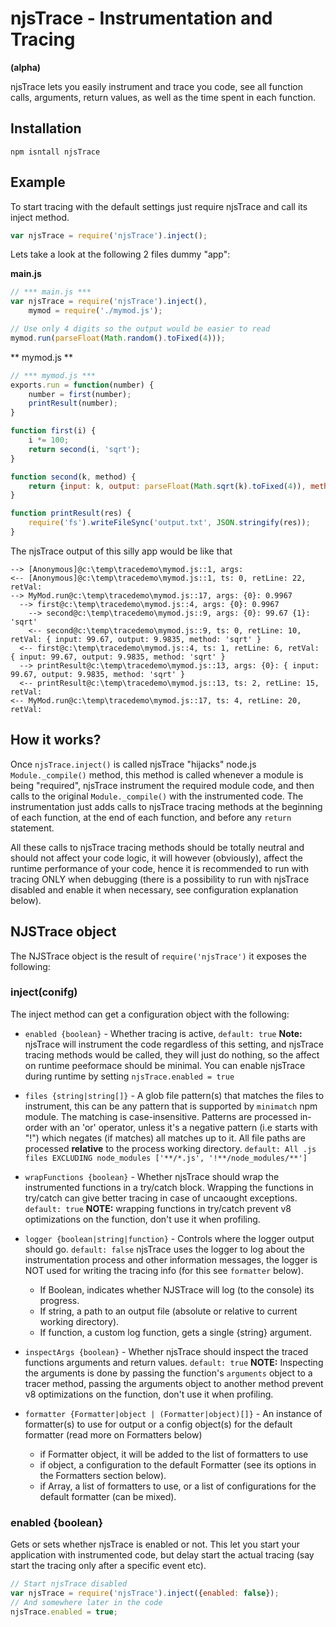 # njsTrace - Instrumentation and Tracing

**(alpha)**

njsTrace lets you easily instrument and trace you code, see all function calls, arguments, return values, as well as the time spent in each function.

## Installation
`npm isntall njsTrace`

## Example
To start tracing with the default settings just require njsTrace and call its inject method.
```javascript
var njsTrace = require('njsTrace').inject();

```
Lets take a look at the following 2 files dummy "app":


**main.js**
```javascript
// *** main.js ***
var njsTrace = require('njsTrace').inject(),
    mymod = require('./mymod.js');

// Use only 4 digits so the output would be easier to read
mymod.run(parseFloat(Math.random().toFixed(4)));
```
** mymod.js **
```javascript
// *** mymod.js ***
exports.run = function(number) {
    number = first(number);
    printResult(number);
}

function first(i) {
    i *= 100;
    return second(i, 'sqrt');
}

function second(k, method) {
    return {input: k, output: parseFloat(Math.sqrt(k).toFixed(4)), method: method};
}

function printResult(res) {
    require('fs').writeFileSync('output.txt', JSON.stringify(res));
}
```

The njsTrace output of this silly app would be like that
```
--> [Anonymous]@c:\temp\tracedemo\mymod.js::1, args:
<-- [Anonymous]@c:\temp\tracedemo\mymod.js::1, ts: 0, retLine: 22, retVal:
--> MyMod.run@c:\temp\tracedemo\mymod.js::17, args: {0}: 0.9967
  --> first@c:\temp\tracedemo\mymod.js::4, args: {0}: 0.9967
    --> second@c:\temp\tracedemo\mymod.js::9, args: {0}: 99.67 {1}: 'sqrt'
    <-- second@c:\temp\tracedemo\mymod.js::9, ts: 0, retLine: 10, retVal: { input: 99.67, output: 9.9835, method: 'sqrt' }
  <-- first@c:\temp\tracedemo\mymod.js::4, ts: 1, retLine: 6, retVal: { input: 99.67, output: 9.9835, method: 'sqrt' }
  --> printResult@c:\temp\tracedemo\mymod.js::13, args: {0}: { input: 99.67, output: 9.9835, method: 'sqrt' }
  <-- printResult@c:\temp\tracedemo\mymod.js::13, ts: 2, retLine: 15, retVal:
<-- MyMod.run@c:\temp\tracedemo\mymod.js::17, ts: 4, retLine: 20, retVal:
```

## How it works?
Once `njsTrace.inject()` is called njsTrace "hijacks" node.js `Module._compile()` method, this method is called whenever a module is being "required", njsTrace instrument the required module code, and then calls to the original `Module._compile()` with the instrumented code. The instrumentation just adds calls to njsTrace tracing methods at the beginning of each function, at the end of each function, and before any `return` statement.

All these calls to njsTrace tracing methods should be totally neutral and should not affect your code logic, it will however (obviously), affect the runtime performance of your code, hence it is recommended to run with tracing ONLY when debugging (there is a possibility to run with njsTrace disabled and enable it when necessary, see configuration explanation below).

## NJSTrace object
The NJSTrace object is the result of `require('njsTrace')` it exposes the following:

### inject(conifg)
The inject method can get a configuration object with the following:
* `enabled {boolean}` - Whether tracing is active, `default: true` **Note:** njsTrace will instrument the code regardless of this setting, and njsTrace tracing methods would be called, they will just do nothing, so the affect on runtime peeformace should be minimal. You can enable njsTrace during runtime by setting `njsTrace.enabled = true`
 
* `files {string|string[]}` - A glob file pattern(s) that matches the files to instrument,
this can be any pattern that is supported by `minimatch` npm module.
The matching is case-insensitive. Patterns are processed in-order with an 'or' operator, unless it's a
negative pattern (i.e starts with "!") which negates (if matches) all matches up to it.
All file paths are processed **relative** to the process working directory.
`default: All .js files EXCLUDING node_modules ['**/*.js', '!**/node_modules/**']`

* `wrapFunctions {boolean}` - Whether njsTrace should wrap the instrumented functions in a try/catch block. Wrapping the functions in try/catch can give better tracing in case of uncaought exceptions. `default: true` **NOTE:** wrapping functions in try/catch prevent v8 optimizations on the function, don't use it when profiling.

* `logger {boolean|string|function}` - Controls where the logger output should go. `default: false` njsTrace uses the logger to log about the instrumentation process and other information messages, the logger is NOT used for writing the tracing info (for this see `formatter` below). 
    * If Boolean, indicates whether NJSTrace will log (to the console) its progress.
    * If string, a path to an output file (absolute or relative to current working directory).
    * If function, a custom log function, gets a single {string} argument.


* `inspectArgs {boolean}` - Whether njsTrace should inspect the traced functions arguments and return values. `default: true` **NOTE:** Inspecting the arguments is done by passing the function's `arguments` object to a tracer method, passing the arguments object to another method prevent v8 optimizations on the function, don't use it when profiling.

* `formatter {Formatter|object | (Formatter|object)[]}` - An instance of formatter(s) to use for output or a config object(s) for the default formatter (read more on Formatters below)
    * if Formatter object, it will be added to the list of formatters to use
    * if object, a configuration to the default Formatter (see its options in the Formatters section below).
    * if Array, a list of formatters to use, or a list of configurations for the default formatter (can be mixed).

### enabled {boolean}
Gets or sets whether njsTrace is enabled or not. This let you start your application with instrumented code, but delay start the actual tracing (say start the tracing only after a specific event etc).
```javascript
// Start njsTrace disabled
var njsTrace = require('njsTrace').inject({enabled: false});
// And somewhere later in the code
njsTrace.enabled = true;

```
